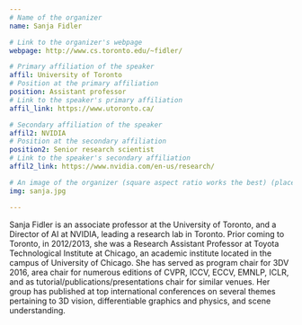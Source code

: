 ```yaml
---
# Name of the organizer
name: Sanja Fidler

# Link to the organizer's webpage
webpage: http://www.cs.toronto.edu/~fidler/

# Primary affiliation of the speaker
affil: University of Toronto
# Position at the primary affiliation
position: Assistant professor
# Link to the speaker's primary affiliation
affil_link: https://www.utoronto.ca/

# Secondary affiliation of the speaker
affil2: NVIDIA
# Position at the secondary affiliation
position2: Senior research scientist
# Link to the speaker's secondary affiliation
affil2_link: https://www.nvidia.com/en-us/research/

# An image of the organizer (square aspect ratio works the best) (place in the `assets/img/organizers` directory)
img: sanja.jpg

---
```


Sanja Fidler is an associate professor at the University of Toronto, and a Director of AI at NVIDIA, leading a research lab in Toronto. Prior coming to Toronto, in 2012/2013, she was a Research Assistant Professor at Toyota Technological Institute at Chicago, an academic institute located in the campus of University of Chicago. She has served as program chair for 3DV 2016, area chair for numerous editions of CVPR, ICCV, ECCV, EMNLP, ICLR, and as tutorial/publications/presentations chair for similar venues. Her group has published at top international conferences on several themes pertaining to 3D vision, differentiable graphics and physics, and scene understanding.